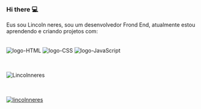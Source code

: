 ### Hi there :computer:


Eus sou Lincoln neres, sou um desenvolvedor Frond End, atualmente estou aprendendo e criando projetos com:
<br>
<br>
<br>
<img src="https://img.shields.io/badge/HTML5-E34F26?style=for-the-badge&logo=html5&logoColor=white" alt="logo-HTML"/>
<img src="https://img.shields.io/badge/CSS3-1572B6?style=for-the-badge&logo=css3&logoColor=white" alt="logo-CSS"/>
<img src="https://img.shields.io/badge/JavaScript-F7DF1E?style=for-the-badge&logo=javascript&logoColor=black" alt="logo-JavaScript"/>
<br>
<br>
<br>

![Lincolnneres](https://github-readme-stats.vercel.app/api?username=Lincolnneres&show_icons=true)
<br>
<br>
<br>

[![lincolnneres](https://github-readme-stats.vercel.app/api/top-langs/?username=lincolnneres)](https://github.com/anuraghazra/github-readme-stats)

